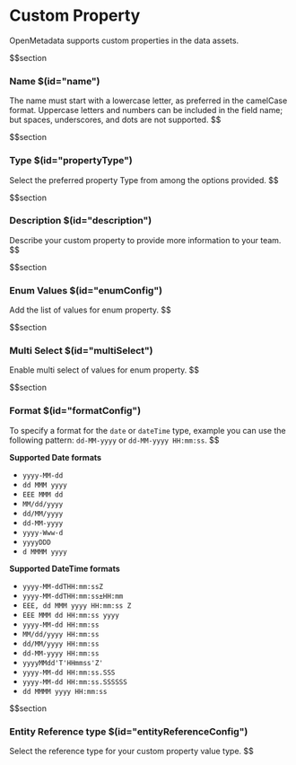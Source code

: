 # Custom Property

OpenMetadata supports custom properties in the data assets.

$$section
### Name $(id="name")

The name must start with a lowercase letter, as preferred in the camelCase format. Uppercase letters and numbers can be included in the field name; but spaces, underscores, and dots are not supported.
$$

$$section
### Type $(id="propertyType")

Select the preferred property Type from among the options provided.
$$

$$section
### Description $(id="description")

Describe your custom property to provide more information to your team.
$$

$$section
### Enum Values $(id="enumConfig")

Add the list of values for enum property.
$$

$$section
### Multi Select $(id="multiSelect")

Enable multi select of values for enum property.
$$

$$section
### Format $(id="formatConfig")

To specify a format for the `date` or `dateTime` type, example you can use the following pattern: `dd-MM-yyyy` or `dd-MM-yyyy HH:mm:ss`.
$$

**Supported Date formats**

- `yyyy-MM-dd`
- `dd MMM yyyy`
- `EEE MMM dd`
- `MM/dd/yyyy`
- `dd/MM/yyyy`
- `dd-MM-yyyy`
- `yyyy-Www-d`
- `yyyyDDD`
- `d MMMM yyyy`

**Supported DateTime formats**
- `yyyy-MM-ddTHH:mm:ssZ`
- `yyyy-MM-ddTHH:mm:ss±HH:mm`
- `EEE, dd MMM yyyy HH:mm:ss Z`
- `EEE MMM dd HH:mm:ss yyyy`
- `yyyy-MM-dd HH:mm:ss`
- `MM/dd/yyyy HH:mm:ss`
- `dd/MM/yyyy HH:mm:ss`
- `dd-MM-yyyy HH:mm:ss`
- `yyyyMMdd'T'HHmmss'Z'`
- `yyyy-MM-dd HH:mm:ss.SSS`
- `yyyy-MM-dd HH:mm:ss.SSSSSS`
- `dd MMMM yyyy HH:mm:ss`

$$section
### Entity Reference type $(id="entityReferenceConfig")

Select the reference type for your custom property value type.
$$